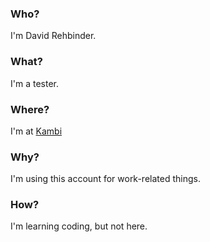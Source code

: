### Who?

I'm David Rehbinder.

### What?

I'm a tester.

### Where?

I'm at [Kambi](https://github.com/kambisports)

### Why?

I'm using this account for work-related things.

### How?

I'm learning coding, but not here.
